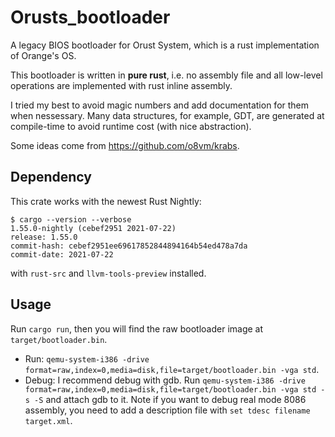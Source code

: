 # Orusts_bootloader

A legacy BIOS bootloader for Orust System, which is a rust implementation of Orange's OS. 

This bootloader is written in **pure rust**, i.e. no assembly file and all low-level operations are implemented with rust inline assembly.

I tried my best to avoid magic numbers and add documentation for them when nessessary. Many data structures, for example, GDT, are generated at compile-time to avoid runtime cost (with nice abstraction).

Some ideas come from https://github.com/o8vm/krabs.

## Dependency

This crate works with the newest Rust Nightly:

```
$ cargo --version --verbose
1.55.0-nightly (cebef2951 2021-07-22)
release: 1.55.0
commit-hash: cebef2951ee69617852844894164b54ed478a7da
commit-date: 2021-07-22
```

with `rust-src` and `llvm-tools-preview` installed.

## Usage

Run `cargo run`, then you will find the raw bootloader image at `target/bootloader.bin`. 

- Run: `qemu-system-i386 -drive format=raw,index=0,media=disk,file=target/bootloader.bin -vga std`.
- Debug: I recommend debug with gdb. Run `qemu-system-i386 -drive format=raw,index=0,media=disk,file=target/bootloader.bin -vga std -s -S` and attach gdb to it. Note if you want to debug real mode 8086 assembly, you need to add a description file with `set tdesc filename target.xml`.
